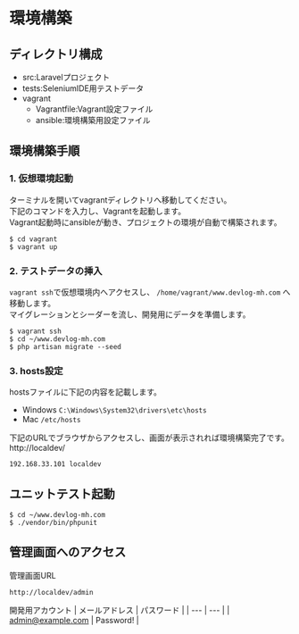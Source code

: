 # 環境構築

## ディレクトリ構成
* src:Laravelプロジェクト
* tests:SeleniumIDE用テストデータ
* vagrant
    * Vagrantfile:Vagrant設定ファイル
    * ansible:環境構築用設定ファイル

## 環境構築手順
### 1. 仮想環境起動
ターミナルを開いてvagrantディレクトリへ移動してください。  
下記のコマンドを入力し、Vagrantを起動します。  
Vagrant起動時にansibleが動き、プロジェクトの環境が自動で構築されます。

```
$ cd vagrant
$ vagrant up
```

### 2. テストデータの挿入
`vagrant ssh`で仮想環境内へアクセスし、 `/home/vagrant/www.devlog-mh.com` へ移動します。  
マイグレーションとシーダーを流し、開発用にデータを準備します。

```
$ vagrant ssh
$ cd ~/www.devlog-mh.com
$ php artisan migrate --seed
```

### 3. hosts設定
hostsファイルに下記の内容を記載します。  
* Windows `C:\Windows\System32\drivers\etc\hosts`
* Mac `/etc/hosts`

下記のURLでブラウザからアクセスし、画面が表示されれば環境構築完了です。  
http://localdev/
```
192.168.33.101 localdev
```

## ユニットテスト起動
```
$ cd ~/www.devlog-mh.com
$ ./vendor/bin/phpunit
```

## 管理画面へのアクセス
管理画面URL  
```
http://localdev/admin
```

開発用アカウント
| メールアドレス | パスワード |
| --- | --- |
| admin@example.com | Password! |
